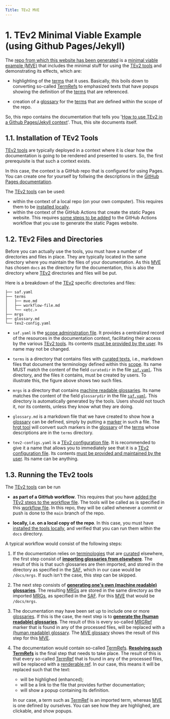 ```yaml
---
Title: TEv2 MVE
---
```


# 1. TEv2 Minimal Viable Example (using Github Pages/Jekyll)

The [repo from which this website has been generated](https://github.com/tno-terminology-design/tev2-mve) is a [minimal viable example (MVE)](mve@) that includes the minimal stuff for using the [TEv2 tools](@tev2) and demonstrating its effects, which are:

- highlighting of the [terms](@tev2) that it uses.
  Basically, this boils down to converting so-called [TermRefs](@tev2)
  to emphasized texts that have popups showing the definition of the
  [terms](@tev2) that are referenced.

- creation of a [glossary](hrg@tev2) for the [terms](@tev2)
  that are defined within the scope of the repo.

So, this repo contains the documentation that tells you 
'[How to use TEv2 in a Github Pages/Jekyll context](https://tno-terminology-design.github.io/tev2-mve)'.
Thus, this site documents itself.

## 1.1. Installation of TEv2 Tools

[TEv2 tools](@tev2) are typically deployed in a context where it is clear how
the documentation is going to be rendered and presented to users.
So, the first prerequisite is that such a context exists.

In this case, the context is a GitHub repo that is configured for using Pages.
You can create one for yourself by follwing the descriptions in the 
[GitHub Pages documentation](https://docs.github.com/en/pages).

The [TEv2 tools](@tev2) can be used:

- within the context of a local repo (on your own computer).
  This requires them to be [installed locally](/docs/install-tev2-tools-locally.md).
- within the context of the GitHub Actions that create the static Pages website.
  This requires [some steps to be added](adding-tev2-tools-to-actions-script.md) 
  to the GitHub Actions workflow that you use to generate the static Pages website.

## 1.2. TEv2 Files and Directories

Before you can actually use the tools, you must have a number of 
directories and files in place.
They are typically located in the same directory where you maintain
the files of your documentation.
As this [MVE](@) has chosen `docs` as the directory for the documentation,
this is also the directory where [TEv2](@tev2) directories and files will be put.

Here is a breakdown of the [TEv2](@tev2) specific directories and files:

~~~
├── saf.yaml
├── terms
│   ├── mve.md
│   ├── workflow-file.md
│   └── <etc.>
├── mrgs
├── glossary.md
└── tev2-config.yaml
~~~

- `saf.yaml` is the [scope administration file](saf@tev2).
  It provides a centralized record of the resources in the documentation context,
  facilitating their access by the various [TEv2 tools](@tev2).
  Its contents [must be provided by the user](how-to/saf.md).
  Its name may not be changed.

- `terms` is a directory that contains files with [curated texts](@tev2), i.e., 
  markdown files that document the terminology defined within this [scope](@tev2). 
  Its name MUST match the content of the field `curatedir` in the file [`saf.yaml`](saf@tev2).
  This directory, and the files it contains, must be created by users.
  To illustrate this, the figure above shows two such files.

- `mrgs` is a directory that contains [machine readable glossaries](@tev2). 
  Its name matches the content of the field `glossarydir` in the file
  [`saf.yaml`](saf@tev2).
  This directory is automatically generated by the tools.
  Users should not touch it, nor its contents, unless they know what they are doing.
  
- `glossary.md` is a markdown file that we have created to show how a
  [glossary](hrg@tev2) can be defined, simply by putting a [marker](mrg-ref@tev2)
  in such a file. 
  The [hrgt tool](hrgt@tev2) will convert such markers in the [glossary](@tev2) 
  of the [terms](@tev2) whose descriptions are in the `terms` directory.

- `tev2-configs.yaml` is a [TEv2 configuration file](@tev2).
  It is recommended to give it a name that allows you to immediately see that
  it is a [TEv2 configuration file](@tev2).
  Its contents [must be provided and maintained by the user](how-to/config-files.md). Its name can be anything.

## 1.3. Running the TEv2 tools

The [TEv2 tools](@tev2) can be run 

- **as part of a GitHub workflow**.
  This requires that you have [added the TEv2 steps to the workflow file](how-to/add-tev2-tools-to-actions-script.md).
  The tools will be called as is specified in this [workflow file](@).
  In this repo, they will be called whenever a commit or push is done
  to the `main` branch of the repo.

- **locally, i.e. on a local copy of the repo**. 
  In this case, you must have [installed the tools locally](how-to/install-tev2-tools-locally.md), and verified that you can run them
  within the `docs` directory.

A typical workflow would consist of the following steps:

1. If the documentation relies on [terminologies](@tev2) 
   that are [curated](@tev2) elsewhere, the first step consist of
   **[importing glossaries from elsewhere](how-to/import-mrgs.md)**. 
   The result of this is that such glossaries are then imported,
   and stored in the directory as specified in the [SAF](@tev2),
   which in our case would be `/docs/mrgs`.
   If such isn't the case, this step can be skipped.

2. The next step consists of 
   **[generating one's own (machine readable) glossaries](how-to/generate-mrgs.md)**. 
   The resulting [MRGs](@tev2) are stored in the same directory as the
   imported [MRGs](@tev2), as specified in the [SAF](@tev2).
   For this [MVE](@) that would be `/docs/mrgs`.

3. The documentation may have been set up to include one or more
   [glossaries](hrg@tev2).
   If this is the case, the next step is to
   **[generate the (human readable) glossaries](how-to/generate-hrgs.md)**.
   The result of this is every so-called [MRGRef](@tev2) marker
   that is found in any of the processed files, will be replaced
   with a [(human readable) glossary](hrg@tev2).
   The [MVE glossary](glossary.md) shows the result of this step for this [MVE](@).

4. The documentation would contain so-called [TermRefs](@tev2).
   **[Resolving such TermRefs](how-to/resolve-termrefs.md)**
   is the final step that needs to take place.
   The result of this is that every so-called [TermRef](@tev2)
   that is found in any of the processed files, will be replaced 
   with a [renderable ref](@tev2).
   In our case, this means it will be replaced such that the text:
 
   - will be highlighed (enhanced);
   - will be a link to the file that provides further documentation;
   - will show a popup containing its definition.

    In our case, a term such as [TermRef](@tev) is an imported term,
    whereas [MVE](@) is one defined by ourselves. 
    You can see how they are highlighed, are clickable, and show popups.
